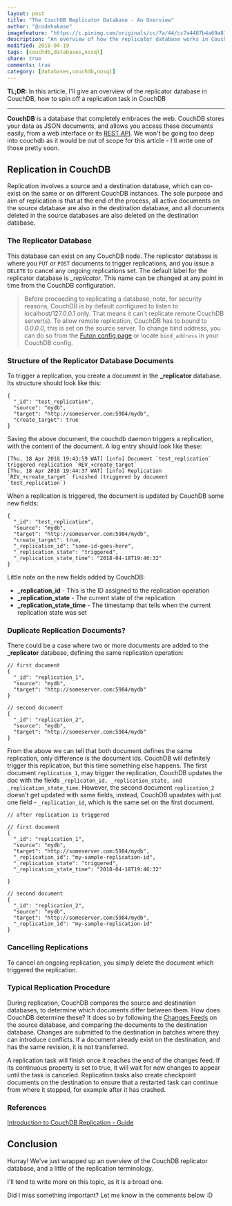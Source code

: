 ```yaml
---
layout: post
title: "The CouchDB Replicator Database - An Overview"
author: "@codehakase"
imagefeature: "https://i.pinimg.com/originals/cc/7a/44/cc7a4487b4a69a8169ed62da74a6180b.jpg"
description: "An overview of how the replicator database works in CouchDB, and how to setup replication like a Boss."
modified: 2018-04-19
tags: [couchdb,databases,nosql]
share: true
comments: true
category: [databases,couchdb,nosql]
---
```


**TL;DR:** In this article, I'll give an overview of the replicator database in CouchDB, how to spin off a replication task in CouchDB

---

**CouchDB** is a database that completely embraces the web. CouchDB stores your data as JSON documents, and allows you access these documents easily, from a web interface or its [REST API](http://docs.couchdb.org/en/2.1.1/api/basics.html#api-basics). We won't be going too deep into couchdb as it would be out of scope for this article - I'll write one of those pretty soon.


## Replication in CouchDB
Replication involves a source and a destination database, which can co-exist on the same or on different CouchDB instances. The sole purpose and aim of replication is that at the end of the process, all active documents on the source database are also in the destination database, and all documents deleted in the source databases are also deleted on the destination database.

### The Replicator Database
This database can exist on any CouchDB node. The replicator database is where you `PUT` or `POST` documents to trigger replications, and you issue a `DELETE` to cancel any ongoing replications set. The default label for the replicator database is *_replicator*. This name can be changed at any point in time from the CouchDB configuration.

> Before proceeding to replicating a database, note, for security reasons, CouchDB is by default configured to listen to localhost/127.0.0.1 only. That means it can't replicate remote CouchDB server(s). To allow remote replication, CouchDB has to bound to *0.0.0.0*, this is set on the source server. To change bind address, you can do so from the [Futon config page](http://localhost:5984/_utils/config.html) or locate `bind_address` in your CouchDB config.

### Structure of the Replicator Database Documents
To trigger a replication, you create a document in the **_replicator** database. Its structure should look like this:

```
{
  "_id": "test_replication",
  "source": "mydb",
  "target": "http://someserver.com:5984/mydb",
  "create_target": true
}
```

Saving the above document, the couchdb daemon triggers a replication, with the content of the document. A log entry should look like these:
```
[Thu, 18 Apr 2018 19:43:59 WAT] [info] Document `test_replication` triggered replication `REV_+create_target`
[Thu, 18 Apr 2018 19:44:37 WAT] [info] Replication `REV_+create_target` finished (triggered by document `test_replication`)
```

When a replication is triggered, the document is updated by CouchDB some new fields:

```
{
  "_id": "test_replication",
  "source": "mydb",
  "target": "http://someserver.com:5984/mydb",
  "create_target": true,
  "_replication_id": "some-id-goes-here",
  "_replication_state": "triggered",
  "_replication_state_time": "2018-04-18T19:46:32"
}
```
Little note on the new fields added by CouchDB:

- **_replication_id** - This is the ID assigned to the replication operation
- **_replication_state** - The current state of the replication
- **_replication_state_time** - The timestamp that tells when the current replication state was set

### Duplicate Replication Documents?
There could be a case where two or more documents are added to the **_replicator** database, defining the same replication operation:

```
// first document
{
  "_id": "replication_1",
  "source": "mydb",
  "target": "http://someserver.com:5984/mydb"
}

// second document
{
  "_id": "replication_2",
  "source": "mydb",
  "target": "http://someserver.com:5984/mydb"
}
```
From the above we can tell that both document defines the same replication, only difference is the document ids. CouchDB will definitely trigger this replication, but this time something else happens. The first document `replication_1`, may trigger the replication, CouchDB updates the doc with the fields `_replicaton_id, _replication_state, and _replication_state_time`. However, the second document `replication_2` doesn't get updated with same fields, instead, CouchDB upadates with just one field - `_replication_id`, which is the same set on the first document.

```
// after replication is triggered

// first document
{
  "_id": "replication_1",
  "source": "mydb",
  "target": "http://someserver.com:5984/mydb",
  "_replication_id": "my-sample-replication-id",
  "_replication_state": "triggered",
  "_replication_state_time": "2018-04-18T19:46:32"

}

// second document
{
  "_id": "replication_2",
  "source": "mydb",
  "target": "http://someserver.com:5984/mydb",
  "_replication_id": "my-sample-replication-id"
}
```

### Cancelling Replications
To cancel an ongoing replication, you simply delete the document which triggered the replication.


### Typical Replication Procedure
During replication, CouchDB compares the source and destination databases, to determine which documents differ between them. How does CouchDB determine these? It does so by following the [Changes Feeds](http://docs.couchdb.org/en/2.1.1/api/database/changes.html#changes) on the source database, and comparing the documents to the destination database. Changes are submitted to the destination in batches where they can introduce conflicts. If a document already exist on the destination, and has the same revision, it is not transferred.

A replication task will finish once it reaches the end of the changes feed. If its continuous property is set to true, it will wait for new changes to appear until the task is canceled. Replication tasks also create checkpoint documents on the destination to ensure that a restarted task can continue from where it stopped, for example after it has crashed.

### References
[Introduction to CouchDB Replication - Guide](http://docs.couchdb.org/en/2.1.1/replication/intro.html?highlight=Replication)

## Conclusion
Hurray! We've just wrapped up an overview of the CouchDB replicator database, and a little of the replication terminology.

I'll tend to write more on this topic, as it is a broad one.

Did I miss something important? Let me know in the comments below :D
